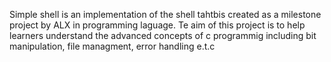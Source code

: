 Simple shell is an implementation of the shell tahtbis created as a milestone project by ALX in  programming laguage.
Te aim of this project is to help learners understand the advanced concepts of c programmig including bit manipulation, file managment, error handling e.t.c

